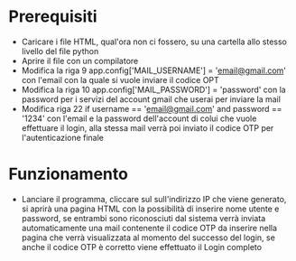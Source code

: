 # Prerequisiti
 - Caricare i file HTML, qual'ora non ci fossero, su una cartella allo stesso livello del file python
 - Aprire il file con un compilatore
 - Modifica la riga 9        app.config['MAIL_USERNAME'] = 'email@gmail.com'        con l'email con la quale si vuole inviare il codice OPT
 - Modifica la riga 10       app.config['MAIL_PASSWORD'] = 'password'        con la password per i servizi del account gmail che userai per inviare la mail
 - Modifica riga 22        if username == 'email@gmail.com' and password == '1234'      con l'email e la password dell'account di colui che vuole effettuare il login, alla stessa mail verrà poi inviato il codice OTP per l'autenticazione finale
# Funzionamento
 - Lanciare il programma, cliccare sul sull'indirizzo IP che viene generato, si aprirà una pagina HTML con la possibilità di inserire nome utente e password, se entrambi sono riconosciuti dal sistema verrà inviata automaticamente una mail contenente il codice OTP da inserire nella pagina che verrà visualizzata al momento del successo del login, se anche il codice OTP è corretto viene effettuato il Login completo
